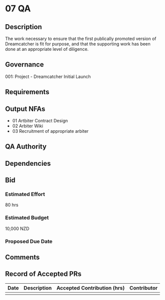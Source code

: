 # 07 QA

## Description

The work necessary to ensure that the first publically promoted version of Dreamcatcher is fit for purpose, and that the supporting work has been done at an appropriate level of diligence.

## Governance

001: Project - Dreamcatcher Initial Launch 

## Requirements

## Output NFAs

- 01 Artbiter Contract Design
- 02 Arbiter Wiki
- 03 Recruitment of appropriate arbiter

## QA Authority

## Dependencies

## Bid 

### Estimated Effort

80 hrs

### Estimated Budget

10,000 NZD

### Proposed Due Date

## Comments 

## Record of Accepted PRs

| Date      | Description | Accepted Contribution (hrs) | Contributor |
| ----------- | ----------- | ----------- | ----------- |
|   |   |   | 




